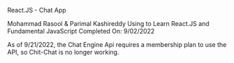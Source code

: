 React.JS - Chat App

Mohammad Rasool & Parimal Kashireddy
Using to Learn React.JS and Fundamental JavaScript
Completed On: 9/02/2022

As of 9/21/2022, the Chat Engine Api requires a membership plan to use the API, so Chit-Chat is no longer working.
